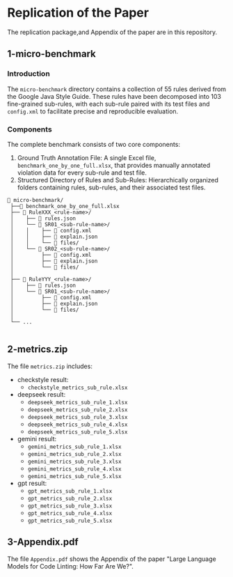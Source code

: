 # Replication of the Paper
The replication package,and Appendix of the paper are in this repository.

## 1-micro-benchmark
### Introduction
The `micro-benchmark` directory contains a collection of 55 rules derived from the Google Java Style Guide.
These rules have been decomposed into 103 fine-grained sub-rules, with each sub-rule paired with its test files and `config.xml` to facilitate precise and reproducible evaluation.

### Components
The complete benchmark consists of two core components:
1. Ground Truth Annotation File: A single Excel file, `benchmark_one_by_one_full.xlsx`, that provides manually annotated violation data for every sub-rule and test file.
2. Structured Directory of Rules and Sub-Rules: Hierarchically organized folders containing rules, sub-rules, and their associated test files.


```
📁 micro-benchmark/
 ├──📄 benchmark_one_by_one_full.xlsx
 ├── 📁 RuleXXX_<rule-name>/
 │    ├── 📄 rules.json
 │    └── 📁 SR01_<sub-rule-name>/
 │    │    ├── 📄 config.xml
 │    │    ├── 📄 explain.json
 │    │    └── 📁 files/
 │    └── 📁 SR02_<sub-rule-name>/
 │         ├── 📄 config.xml
 │         ├── 📄 explain.json
 │         └── 📁 files/
 │
 ├── 📁 RuleYYY_<rule-name>/
 │    ├── 📄 rules.json
 │    └── 📁 SR01_<sub-rule-name>/
 │         ├── 📄 config.xml
 │         ├── 📄 explain.json
 │         └── 📁 files/
 │
 └── ...
 
```

## 2-metrics.zip
The file `metrics.zip` includes:
* checkstyle result:
  * `checkstyle_metrics_sub_rule.xlsx`
* deepseek result:
  * `deepseek_metrics_sub_rule_1.xlsx`
  * `deepseek_metrics_sub_rule_2.xlsx`
  * `deepseek_metrics_sub_rule_3.xlsx`
  * `deepseek_metrics_sub_rule_4.xlsx`
  * `deepseek_metrics_sub_rule_5.xlsx`
* gemini result:
  * `gemini_metrics_sub_rule_1.xlsx`
  * `gemini_metrics_sub_rule_2.xlsx`
  * `gemini_metrics_sub_rule_3.xlsx`
  * `gemini_metrics_sub_rule_4.xlsx`
  * `gemini_metrics_sub_rule_5.xlsx`
* gpt result:
  * `gpt_metrics_sub_rule_1.xlsx`
  * `gpt_metrics_sub_rule_2.xlsx`
  * `gpt_metrics_sub_rule_3.xlsx`
  * `gpt_metrics_sub_rule_4.xlsx`
  * `gpt_metrics_sub_rule_5.xlsx`

 ## 3-Appendix.pdf
 The file `Appendix.pdf` shows the Appendix of the paper "Large Language Models for Code Linting: How Far Are We?".
 
